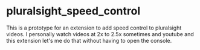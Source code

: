 # pluralsight_speed_control
This is a prototype for an extension to add speed control to pluralsight videos. I personally watch videos at 2x to 2.5x sometimes and youtube and this extension let's me do that without having to open the console.
